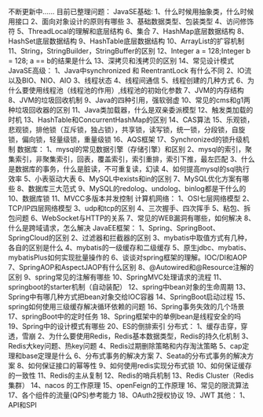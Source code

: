 不断更新中......
目前已整理问题：
    JavaSE基础:
        1、什么时候用抽象类，什么时候用接口
        2、面向对象设计的原则有哪些
        3、基础数据类型、包装类型
        4、访问修饰符
        5、ThreadLocal的理解和底层结构
        6、集合
        7、HashMap底层数据结构
        8、HashSet底层数据结构
        9、HashTable底层数据结构
        10、ArrayList的扩容机制
        11、String，StringBuilder，StringBuffer的区别
        12、Integer a = 128;Integer b = 128; a == b的结果是什么
        13、深拷贝和浅拷贝的区别
        14、常见设计模式
    JavaSE高级：
        1、Java中synchronized 和 ReentrantLock 有什么不同
        2、IO流以及BIO、NIO、AIO
        3、线程状态
        4、线程间通信
        5、线程创建的几种方式
        6、为什么要使用线程池（线程池的作用）,线程池的初始化参数
        7、JVM的内存结构
        8、JVM的垃圾回收机制
        9、Java的四种引用，强软弱虚
        10、常见的cms和g1两种垃圾回收器的区别
        11、Java类加载器，什么是双亲委派模型
        12、触发类加载的时机
        13、HashTable和ConcurrentHashMap的区别
        14、CAS算法
        15、乐观锁，悲观锁，排他锁（互斥锁，独占锁），共享锁，读写锁，统一锁，分段锁，自旋锁，偏向锁，轻量级锁，重量级锁
        16、AQS框架
        17、Synchronized的锁升级机制
    数据库：
        1、mysql的常见数据引擎（存储引擎）和区别
        2、mysql的索引，聚集索引，非聚集索引，回表，覆盖索引，索引重排，索引下推，最左匹配
        3、什么是数据库的事务，什么是脏读，不可重复读，幻读
        4、如何提高mysql的sql执行效率
        5、小表驱动大表
        6、MySQL中exists和in的区别
        7、MySQL优化方案有哪些
        8、数据库三大范式
        9、MySQL的redolog、undolog、binlog都是干什么的
        10、数据库锁
        11、MVCC多版本并发控制
    计算机网络：
        1、OSI七层网络模型
        2、TCP/IP四层网络模型
        3、udp和tcp的区别
        4、三次握手、四次挥手
        5、粘包、拆包问题
        6、WebSocket与HTTP的关系
        7、常见的WEB漏洞有哪些，如何解决
        8、什么是跨域请求，怎么解决
    JavaEE框架：
        1、Spring、SpringBoot、SpringCloud的区别
        2、过滤器和拦截器的区别
        3、mybatis中取值方式有几种，各自的区别是什么
        4、mybatis的一级缓存和二级缓存
        5、原生jdbc、mybatis、mybatisPlus如何实现批量操作的
        6、谈谈对spring框架的理解。IOC/DI和AOP
        7、SpringAOP和AspectJAOP有什么区别
        8、@Autowired和@Resource注解的区别
        9、spring常见的注解有哪些
        10、SpringMVC处理请求的流程
        11、springboot的starter机制（自动装配）
        12、spring中bean对象的生命周期
        13、Spring中有哪几种方式把bean对象交给IOC容器
        14、SpringBoot启动过程
        15、spring如何使用三级缓存解决循环依赖的问题
        16、Spring事务失效的几个场景
        17、springBoot中的定时任务
        18、Spring框架中的单例bean是线程安全的吗
        19、Spring中的设计模式有哪些
        20、ES的倒排索引
    分布式：
        1、缓存击穿，穿透，雪崩
        2、为什么要使用Redis，Redis基本数据类型，Redis的持久化机制
        3、Redis大key问题、热key问题
        4、Redis过期删除策略和内存淘汰策略
        5、cap定理和base定理是什么
        6、分布式事务的解决方案
        7、Seata的分布式事务的解决方案
        8、如何保证接口的幂等性
        9、如何使用redis实现分布式锁
        10、如何保证缓存的一致性
        11、Redis的主从复制
        12、Redis的哨兵机制
        13、Redis Cluster（Redis集群）
        14、nacos 的工作原理
        15、openFeign的工作原理
        16、常见的限流算法
        17、各个组件的流量(QPS)参考能力
        18、OAuth2授权协议
        19、JWT
    其他：
        1、API和SPI